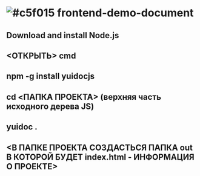 # ![#c5f015](https://placehold.it/15/c5f015/000000?text='') frontend-demo-document

## Download and install Node.js
## <ОТКРЫТЬ> cmd
## npm -g install yuidocjs
## cd <ПАПКА ПРОЕКТА> (верхняя часть исходного дерева JS)
## yuidoc .
## <В ПАПКЕ ПРОЕКТА СОЗДАСТЬСЯ ПАПКА out В КОТОРОЙ БУДЕТ index.html - ИНФОРМАЦИЯ О ПРОЕКТЕ>
